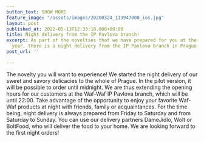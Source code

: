 ```yaml
---
button_text: SHOW MORE
feature_image: "/assets/images/20200324_113947000_ios.jpg"
layout: post
published_at: 2022-05-13T12:33:18.000+00:00
title: Night delivery from the IP Pavlova branch!
excerpt: As part of the novelties that we have prepared for you at the end of this
  year, there is a night delivery from the IP Pavlova branch in Prague 2.
post_url: ''

---
```

The novelty you will want to experience! We started the night delivery of our sweet and savory delicacies to the whole of Prague. In the pilot version, it will be possible to order until midnight. We are thus extending the opening hours for our customers at the Waf-Waf IP Pavlova branch, which will be until 22:00. Take advantage of the opportunity to enjoy your favorite Waf-Waf products at night with friends, family or acquaintances. For the time being, night delivery is always prepared from Friday to Saturday and from Saturday to Sunday. You can use our delivery partners DameJidlo, Wolt or BoltFood, who will deliver the food to your home. We are looking forward to the first night orders!